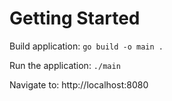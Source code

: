 # Getting Started

Build application: `go build -o main .`

Run the application: `./main`

Navigate to: http://localhost:8080
